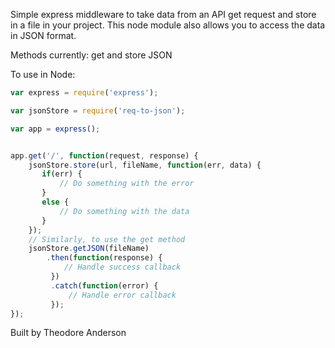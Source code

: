 
Simple express middleware to take data from an API get request and store in a file in your project.
This node module also allows you to access the data in JSON format.

Methods currently: get and store JSON

To use in Node:

```js
var express = require('express');

var jsonStore = require('req-to-json');

var app = express();


app.get('/', function(request, response) {
	jsonStore.store(url, fileName, function(err, data) {
       if(err) {
           // Do something with the error
       }
       else {
           // Do something with the data
       }
    });
    // Similarly, to use the get method 
    jsonStore.getJSON(fileName)
        .then(function(response) {
            // Handle success callback
         })
         .catch(function(error) {
             // Handle error callback
         });
});
```

Built by Theodore Anderson